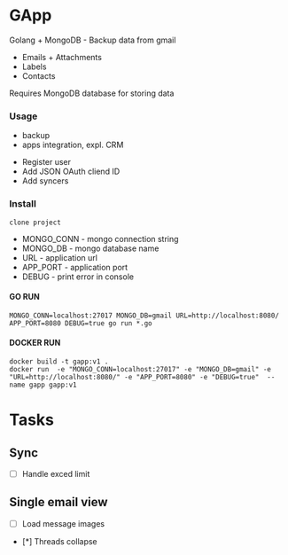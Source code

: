# GApp
Golang + MongoDB - Backup data from gmail

* Emails + Attachments
* Labels
* Contacts 

Requires MongoDB database for storing data

### Usage
 - backup
 - apps integration, expl. CRM

* Register user
* Add JSON OAuth cliend ID
* Add syncers

### Install

```
clone project
```

* MONGO_CONN    - mongo connection string
* MONGO_DB      - mongo database name
* URL           - application url
* APP_PORT      - application port
* DEBUG         - print error in console

#### GO RUN
```
MONGO_CONN=localhost:27017 MONGO_DB=gmail URL=http://localhost:8080/ APP_PORT=8080 DEBUG=true go run *.go
```

#### DOCKER RUN
```
docker build -t gapp:v1 .
docker run  -e "MONGO_CONN=localhost:27017" -e "MONGO_DB=gmail" -e "URL=http://localhost:8080/" -e "APP_PORT=8080" -e "DEBUG=true"  --name gapp gapp:v1
```

# Tasks

## Sync
- [ ] Handle exced limit

## Single email view
- [ ] Load message images
- [*] Threads collapse